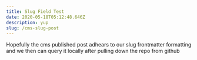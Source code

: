 ```yaml
---
title: Slug Field Test
date: 2020-05-18T05:12:48.646Z
description: yup
slug: /cms-slug-post
---
```

Hopefully the cms published post adhears to our slug frontmatter formatting and we then can query it locally after pulling down the repo from github